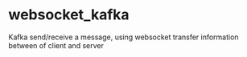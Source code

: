 # websocket_kafka
Kafka send/receive a message, using websocket transfer information between of client and server
